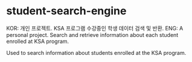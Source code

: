 # student-search-engine

KOR: 개인 프로젝트. KSA 프로그램 수강중인 학생 데이터 검색 및 반환.
ENG: A personal project. Search and retrieve information about each student enrolled at KSA program.  

Used to search information about students enrolled at the KSA program.
